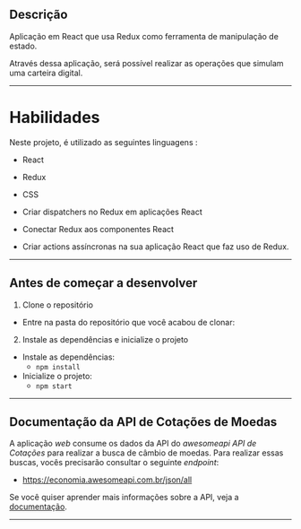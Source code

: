 
## Descrição

Aplicação em React que usa Redux como ferramenta de manipulação de estado.

Através dessa aplicação, será possível realizar as operações que simulam uma carteira digital.

---

# Habilidades
Neste projeto, é utilizado as seguintes linguagens :

  * React

  * Redux

  * CSS

  * Criar dispatchers no Redux em aplicações React

  * Conectar Redux aos componentes React

  * Criar actions assíncronas na sua aplicação React que faz uso de Redux.

---

## Antes de começar a desenvolver

1. Clone o repositório
  * Entre na pasta do repositório que você acabou de clonar:

2. Instale as dependências e inicialize o projeto
  * Instale as dependências:
    * `npm install`
  * Inicialize o projeto:
    * `npm start`

---

## Documentação da API de Cotações de Moedas

A aplicação _web_ consume os dados da API do _awesomeapi API de Cotações_ para realizar a busca de câmbio de moedas. Para realizar essas buscas, vocês precisarão consultar o seguinte _endpoint_:

- https://economia.awesomeapi.com.br/json/all

Se você quiser aprender mais informações sobre a API, veja a [documentação](https://docs.awesomeapi.com.br/api-de-moedas).

---




